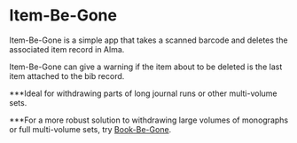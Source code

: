 # Item-Be-Gone

Item-Be-Gone is a simple app that takes a scanned barcode and deletes the associated item record in Alma.

Item-Be-Gone can give a warning if the item about to be deleted is the last item attached to the bib record.

***Ideal for withdrawing parts of long journal runs or other multi-volume sets.

***For a more robust solution to withdrawing large volumes of monographs or full multi-volume sets, try [Book-Be-Gone](https://github.com/MrJeremyHobbs/Book-Be-Gone).